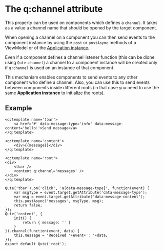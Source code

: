 # The q:channel attribute

This property can be used on components which defines a `channel`.
It takes as a value a channel name that should be opened by the target component.

When opening a channel on a component you can then send events to the component instance by using the `post` or `postAsync` methods of a ViewModel or of the [Application instance](#/app/instance).

Even if a component defines a channel listener function (this can be dione using `Qute.channel`) a channel to a component instance will be created only if `q:channel` is used on an instance of that component.

This mechanism enables components to send events to any other component who define a channel.
Also, you can use this to send events between components inside different roots (in that case you need to use the same **Application instance** to initialize the roots).

## Example

```jsq
<q:template name='tbar'>
	<a href='#' data-message-type='info' data-message-content='hello!'>Send message</a>
</q:template>

<q:template name='content'>
	<div>{{message}}</div>
</q:template>

<q:template name='root'>
<div>
	<tbar />
	<content q:channel='messages' />
</div>
</q:template>

Qute('tbar').on('click', 'a[data-message-type]', function(event) {
	var msgType = event.target.getAttribute('data-message-type');
	var msg = event.target.getAttribute('data-message-content');
	this.postAsync('messages', msgType, msg);
	return false;
});
Qute('content', {
	init() {
		return { message: '' }
	}
}).channel(function(event, data) {
	this.message = 'Received '+event+': '+data;
});
export default Qute('root');
```